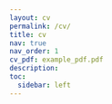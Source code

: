 ```yaml
---
layout: cv
permalink: /cv/
title: cv
nav: true
nav_order: 1
cv_pdf: example_pdf.pdf
description:
toc:
  sidebar: left
---
```

